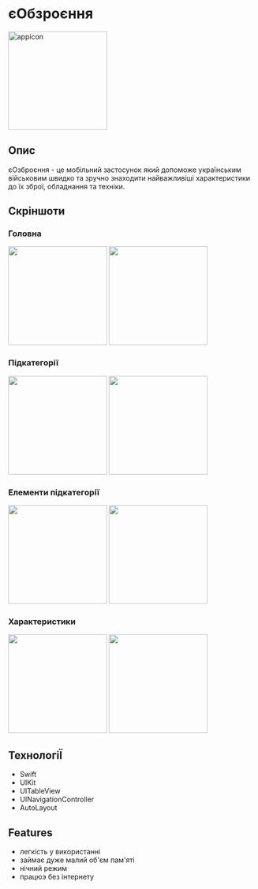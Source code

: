 # єОбзроєння

<img src="https://user-images.githubusercontent.com/75438934/188158583-65d6b3f8-5400-423f-9dad-c23fa58ed8d6.png" alt="appicon" width="200"/>



## Опис
єОзброєння - це мобільний застосунок який допоможе українським військовим швидко та зручно знаходити найважливіші характеристики до їх зброї, обладнання та техніки.

## Скріншоти
### Головна
<p float="left">
  <img src="https://user-images.githubusercontent.com/75438934/188166901-6a733e26-abab-4c97-bcf0-4497cf488afa.png" width="200" />
  <img src="https://user-images.githubusercontent.com/75438934/188166915-22e7d4be-b7f5-419a-a259-e87c1e99e8a7.png" width="200" /> 
</p>


### Підкатегорії
<p float="left">
  <img src="https://user-images.githubusercontent.com/75438934/188167775-88afb8ae-8901-4db0-8d2a-c3ead5e8665d.png" width="200" />
  <img src="https://user-images.githubusercontent.com/75438934/188167780-437bd8e7-7ae5-476f-8d16-9e2c3ad2fca6.png" width="200" /> 
</p>


### Елементи підкатегорії
<p float="left">
  <img src="https://user-images.githubusercontent.com/75438934/188167783-b3075fdc-ba5f-49c6-99ba-730e7b42822c.png" width="200" />
  <img src="https://user-images.githubusercontent.com/75438934/188167785-c83f7822-9ebc-4e52-b899-ae6f6cc6310a.png" width="200" /> 
</p>


### Характеристики
<p float="left">
  <img src="https://user-images.githubusercontent.com/75438934/188167788-8ba8839f-e44e-482d-95be-f3403aa8581c.png" width="200" />
  <img src="https://user-images.githubusercontent.com/75438934/188167786-a06c0421-bfbf-4200-9d21-30ea11ec9a91.png" width="200" /> 
</p>


## ТехнологіЇ

- Swift
- UIKit
- UITableView
- UINavigationController
- AutoLayout

## Features

- легкість у використанні
- займає дуже малий об'єм пам'яті
- нічний режим
- працюэ без інтернету
